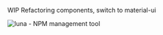 WIP Refactoring components, switch to material-ui

![luna - NPM management tool](https://raw.githubusercontent.com/rvpanoz/luna/material-ui/assets/luna-material-ui.png)
